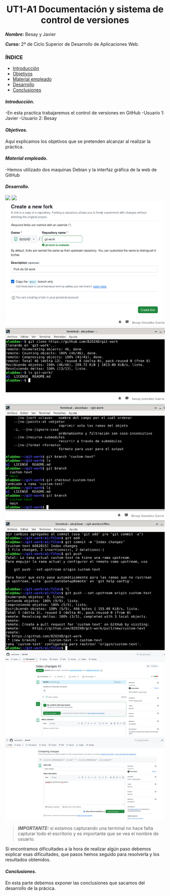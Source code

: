 <center>

# UT1-A1 Documentación y sistema de control de versiones


</center>

***Nombre:*** Besay y Javier

***Curso:*** 2º de Ciclo Superior de Desarrollo de Aplicaciones Web.

### ÍNDICE

+ [Introducción](#id1)
+ [Objetivos](#id2)
+ [Material empleado](#id3)
+ [Desarrollo](#id4)
+ [Conclusiones](#id5)


#### ***Introducción***. <a name="id1"></a>

-En esta practica trabajaremos el control de versiones en GitHub
-Usuario 1: Javier
-Usuario 2: Besay

#### ***Objetivos***. <a name="id2"></a>

Aquí explicamos los objetivos que se pretenden alcanzar al realizar la práctica.

#### ***Material empleado***. <a name="id3"></a>

-Hemos utilizado dos maquinas Debian y la interfaz gráfica de la web de GitHub

#### ***Desarrollo***. <a name="id4"></a>
<img src="./files/imgs/CreaciónDelRepositorio_2.png"></img>
<img src="./files/imgs/ClonaciónDelRepo_3.png"></img>
<img src="./files/imgs/CreacionFork_4.png"></img>
<img src="./files/imgs/ClonacionFork_5.png"></img>
<img src="./files/imgs/gitbranch_7.png"></img>
<img src="./files/imgs/indexModificar_7.png"></img>
<img src="./files/imgs/PullRequestSolicitada_8.png"></img>
<img src="./files/imgs/PullRequest_8.png"></img>




> ***IMPORTANTE:*** si estamos capturando una terminal no hace falta capturar todo el escritorio y es importante que se vea el nombre de usuario.

Si encontramos dificultades a la hora de realizar algún paso debemos explicar esas dificultades, que pasos hemos seguido para resolverla y los resultados obtenidos.

#### ***Conclusiones***. <a name="id5"></a>

En esta parte debemos exponer las conclusiones que sacamos del desarrollo de la prácica.
